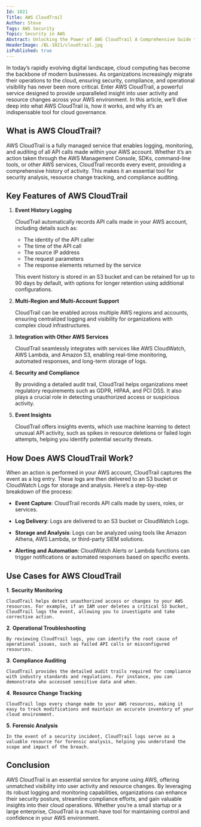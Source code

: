 ```yaml
---
Id: 1021
Title: AWS CloudTrail
Author: Steve
Tags: AWS Security
Topic: Security in AWS
Abstract: Unlocking the Power of AWS CloudTrail A Comprehensive Guide to Enhanced Cloud Security and Compliance...
HeaderImage: /BL-1021/cloudtrail.jpg
isPublished: true
---
```


In today’s rapidly evolving digital landscape, cloud computing has become the backbone of modern businesses. As organizations increasingly migrate their operations to the cloud, ensuring security, compliance, and operational visibility has never been more critical. Enter AWS CloudTrail, a powerful service designed to provide unparalleled insight into user activity and resource changes across your AWS environment. In this article, we’ll dive deep into what AWS CloudTrail is, how it works, and why it’s an indispensable tool for cloud governance.

## What is AWS CloudTrail?
AWS CloudTrail is a fully managed service that enables logging, monitoring, and auditing of all API calls made within your AWS account. Whether it’s an action taken through the AWS Management Console, SDKs, command-line tools, or other AWS services, CloudTrail records every event, providing a comprehensive history of activity. This makes it an essential tool for security analysis, resource change tracking, and compliance auditing.

## Key Features of AWS CloudTrail
1. **Event History Logging**

    CloudTrail automatically records API calls made in your AWS account, including details such as:

    - The identity of the API caller
    - The time of the API call
    - The source IP address
    - The request parameters
    - The response elements returned by the service

    This event history is stored in an S3 bucket and can be retained for up to 90 days by default, with options for longer retention using additional configurations.

2. **Multi-Region and Multi-Account Support**

    CloudTrail can be enabled across multiple AWS regions and accounts, ensuring centralized logging and visibility for organizations with complex cloud infrastructures.

3. **Integration with Other AWS Services**

    CloudTrail seamlessly integrates with services like AWS CloudWatch, AWS Lambda, and Amazon S3, enabling real-time monitoring, automated responses, and long-term storage of logs.

4. **Security and Compliance**

    By providing a detailed audit trail, CloudTrail helps organizations meet regulatory requirements such as GDPR, HIPAA, and PCI DSS. It also plays a crucial role in detecting unauthorized access or suspicious activity.

5. **Event Insights**

    CloudTrail offers insights events, which use machine learning to detect unusual API activity, such as spikes in resource deletions or failed login attempts, helping you identify potential security threats.

## How Does AWS CloudTrail Work?
When an action is performed in your AWS account, CloudTrail captures the event as a log entry. These logs are then delivered to an S3 bucket or CloudWatch Logs for storage and analysis. Here’s a step-by-step breakdown of the process:

- **Event Capture**: CloudTrail records API calls made by users, roles, or services.

- **Log Delivery**: Logs are delivered to an S3 bucket or CloudWatch Logs.

- **Storage and Analysis**: Logs can be analyzed using tools like Amazon Athena, AWS Lambda, or third-party SIEM solutions.

- **Alerting and Automation**: CloudWatch Alerts or Lambda functions can trigger notifications or automated responses based on specific events.

## Use Cases for AWS CloudTrail
**1**. **Security Monitoring**

    CloudTrail helps detect unauthorized access or changes to your AWS resources. For example, if an IAM user deletes a critical S3 bucket, CloudTrail logs the event, allowing you to investigate and take corrective action.

**2**. **Operational Troubleshooting**

    By reviewing CloudTrail logs, you can identify the root cause of operational issues, such as failed API calls or misconfigured resources.

**3**. **Compliance Auditing**

    CloudTrail provides the detailed audit trails required for compliance with industry standards and regulations. For instance, you can demonstrate who accessed sensitive data and when.

**4**. **Resource Change Tracking**

    CloudTrail logs every change made to your AWS resources, making it easy to track modifications and maintain an accurate inventory of your cloud environment.

**5**. **Forensic Analysis**

    In the event of a security incident, CloudTrail logs serve as a valuable resource for forensic analysis, helping you understand the scope and impact of the breach.

## Conclusion
AWS CloudTrail is an essential service for anyone using AWS, offering unmatched visibility into user activity and resource changes. By leveraging its robust logging and monitoring capabilities, organizations can enhance their security posture, streamline compliance efforts, and gain valuable insights into their cloud operations. Whether you’re a small startup or a large enterprise, CloudTrail is a must-have tool for maintaining control and confidence in your AWS environment.

